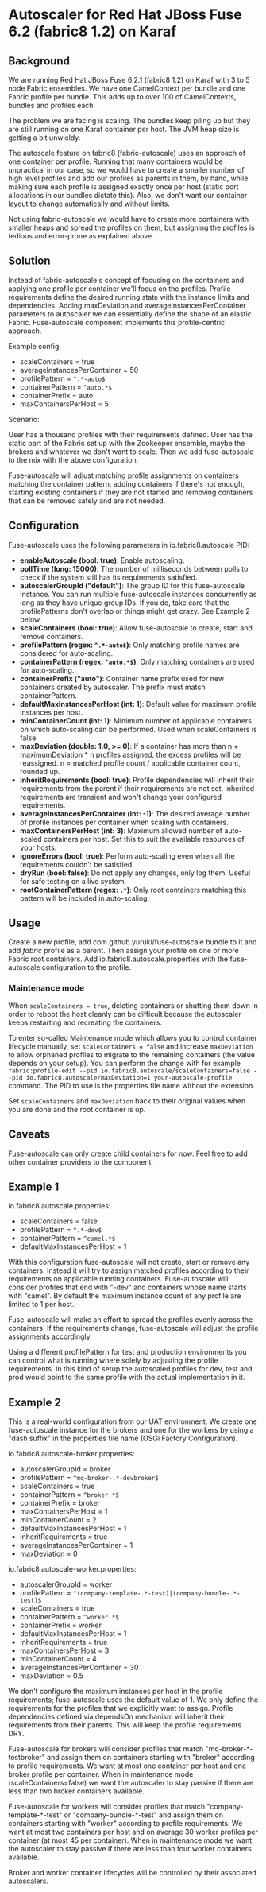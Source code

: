 # Autoscaler for Red Hat JBoss Fuse 6.2 (fabric8 1.2) on Karaf

## Background

We are running Red Hat JBoss Fuse 6.2.1 (fabric8 1.2) on Karaf with 3 to 5 node Fabric ensembles. We have one CamelContext per bundle and one Fabric profile per bundle. This adds up to over 100 of CamelContexts, bundles and profiles each.

The problem we are facing is scaling. The bundles keep piling up but they are still running on one Karaf container per host. The JVM heap size is getting a bit unwieldy.

The autoscale feature on fabric8 (fabric-autoscale) uses an approach of one container per profile. Running that many containers would be unpractical in our case, so we would have to create a smaller number of high level profiles and add our profiles as parents in them, by hand, while making sure each profile is assigned exactly once per host (static port allocations in our bundles dictate this). Also, we don't want our container layout to change automatically and without limits.

Not using fabric-autoscale we would have to create more containers with smaller heaps and spread the profiles on them, but assigning the profiles is tedious and error-prone as explained above.

## Solution

Instead of fabric-autoscale's concept of focusing on the containers and applying one profile per container we'll focus on the profiles. Profile requirements define the desired running state with the instance limits and dependencies. Adding maxDeviation and averageInstancesPerContainer parameters to autoscaler we can essentially define the shape of an elastic Fabric. Fuse-autoscale component implements this profile-centric approach.

Example config:

* scaleContainers = true
* averageInstancesPerContainer = 50
* profilePattern = `^.*-auto$`
* containerPattern = `^auto.*$`
* containerPrefix = auto
* maxContainersPerHost = 5

Scenario:

User has a thousand profiles with their requirements defined. User has the static part of the Fabric set up with the Zookeeper ensemble, maybe the brokers and whatever we don't want to scale. Then we add fuse-autoscale to the mix with the above configuration.

Fuse-autoscale will adjust matching profile assignments on containers matching the container pattern, adding containers if there's not enough, starting existing containers if they are not started and removing containers that can be removed safely and are not needed.

## Configuration

Fuse-autoscale uses the following parameters in io.fabric8.autoscale PID:

* **enableAutoscale (bool: true)**: Enable autoscaling.
* **pollTime (long: 15000)**: The number of milliseconds between polls to check if the system still has its requirements satisfied.
* **autoscalerGroupId ("default")**: The group ID for this fuse-autoscale instance. You can run multiple fuse-autoscale instances concurrently as long as they have unique group IDs. If you do, take care that the profilePatterns don't overlap or things might get crazy. See Example 2 below.
* **scaleContainers (bool: true)**: Allow fuse-autoscale to create, start and remove containers.
* **profilePattern (regex: `^.*-auto$`)**: Only matching profile names are considered for auto-scaling.
* **containerPattern (regex: `^auto.*$`)**: Only matching containers are used for auto-scaling.
* **containerPrefix ("auto")**: Container name prefix used for new containers created by autoscaler. The prefix must match containerPattern.
* **defaultMaxInstancesPerHost (int: 1)**: Default value for maximum profile instances per host.
* **minContainerCount (int: 1)**: Minimum number of applicable containers on which auto-scaling can be performed. Used when scaleContainers is false.
* **maxDeviation (double: 1.0, >= 0)**: If a container has more than n + maximumDeviation * n profiles assigned, the excess profiles will be reassigned. n = matched profile count / applicable container count, rounded up.
* **inheritRequirements (bool: true)**: Profile dependencies will inherit their requirements from the parent if their requirements are not set. Inherited requirements are transient and won't change your configured requirements.
* **averageInstancesPerContainer (int: -1)**: The desired average number of profile instances per container when scaling with containers.
* **maxContainersPerHost (int: 3)**: Maximum allowed number of auto-scaled containers per host. Set this to suit the available resources of your hosts.
* **ignoreErrors (bool: true)**: Perform auto-scaling even when all the requirements couldn't be satisfied.
* **dryRun (bool: false)**: Do not apply any changes, only log them. Useful for safe testing on a live system.
* **rootContainerPattern (regex: `.*`)**: Only root containers matching this pattern will be included in auto-scaling.

## Usage

Create a new profile, add com.github.yuruki/fuse-autoscale bundle to it and add *fabric* profile as a parent. Then assign your profile on one or more Fabric root containers. Add io.fabric8.autoscale.properties with the fuse-autoscale configuration to the profile.

### Maintenance mode

When `scaleContainers = true`, deleting containers or shutting them down in order to reboot the host cleanly can be difficult because the autoscaler keeps restarting and recreating the containers.

To enter so-called Maintenance mode which allows you to control container lifecycle manually, set `scaleContainers = false` and increase `maxDeviation` to allow orphaned profiles to migrate to the remaining containers (the value depends on your setup). You can perform the change with for example `fabric:profile-edit --pid io.fabric8.autoscale/scaleContainers=false --pid io.fabric8.autoscale/maxDeviation=1 your-autoscale-profile` command. The PID to use is the properties file name without the extension.

Set `scaleContainers` and `maxDeviation` back to their original values when you are done and the root container is up.

## Caveats

Fuse-autoscale can only create child containers for now. Feel free to add other container providers to the component.

## Example 1

io.fabric8.autoscale.properties:

* scaleContainers = false
* profilePattern = `^.*-dev$`
* containerPattern = `^camel.*$`
* defaultMaxInstancesPerHost = 1

With this configuration fuse-autoscale will not create, start or remove any containers. Instead it will try to assign matched profiles according to their requirements on applicable running containers. Fuse-autoscale will consider profiles that end with "-dev" and containers whose name starts with "camel". By default the maximum instance count of any profile are limited to 1 per host.

Fuse-autoscale will make an effort to spread the profiles evenly across the containers. If the requirements change, fuse-autoscale will adjust the profile assignments accordingly.

Using a different profilePattern for test and production environments you can control what is running where solely by adjusting the profile requirements. In this kind of setup the autoscaled profiles for dev, test and prod would point to the same profile with the actual implementation in it.

## Example 2

This is a real-world configuration from our UAT environment. We create one fuse-autoscale instance for the brokers and one for the workers by using a "dash suffix" in the properties file name (OSGi Factory Configuration).

io.fabric8.autoscale-broker.properties:

* autoscalerGroupId = broker
* profilePattern = `^mq-broker-.*-devbroker$`
* scaleContainers = true
* containerPattern = `^broker.*$`
* containerPrefix = broker
* maxContainersPerHost = 1
* minContainerCount = 2
* defaultMaxInstancesPerHost = 1
* inheritRequirements = true
* averageInstancesPerContainer = 1
* maxDeviation = 0

io.fabric8.autoscale-worker.properties:

* autoscalerGroupId = worker
* profilePattern = `^(company-template-.*-test)|(company-bundle-.*-test)$`
* scaleContainers = true
* containerPattern = `^worker.*$`
* containerPrefix = worker
* defaultMaxInstancesPerHost = 1
* inheritRequirements = true
* maxContainersPerHost = 3
* minContainerCount = 4
* averageInstancesPerContainer = 30
* maxDeviation = 0.5

We don't configure the maximum instances per host in the profile requirements; fuse-autoscale uses the default value of 1. We only define the requirements for the profiles that we explicitly want to assign. Profile dependencies defined via dependsOn mechanism will inherit their requirements from their parents. This will keep the profile requirements DRY.

Fuse-autoscale for brokers will consider profiles that match "mq-broker-\*-testbroker" and assign them on containers starting with "broker" according to profile requirements. We want at most one container per host and one broker profile per container. When in maintenance mode (scaleContainers=false) we want the autoscaler to stay passive if there are less than two broker containers available.

Fuse-autoscale for workers will consider profiles that match "company-template-\*-test" or "company-bundle-\*-test" and assign them on containers starting with "worker" according to profile requirements. We want at most two containers per host and on average 30 worker profiles per container (at most 45 per container). When in maintenance mode we want the autoscaler to stay passive if there are less than four worker containers available.

Broker and worker container lifecycles will be controlled by their associated autoscalers.
